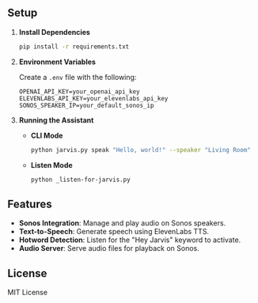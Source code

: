 ## Setup

1. **Install Dependencies**

   ```bash
   pip install -r requirements.txt
   ```

2. **Environment Variables**

   Create a `.env` file with the following:

   ```
   OPENAI_API_KEY=your_openai_api_key
   ELEVENLABS_API_KEY=your_elevenlabs_api_key
   SONOS_SPEAKER_IP=your_default_sonos_ip
   ```

3. **Running the Assistant**

   - **CLI Mode**

     ```bash
     python jarvis.py speak "Hello, world!" --speaker "Living Room"
     ```

   - **Listen Mode**
     ```bash
     python _listen-for-jarvis.py
     ```

## Features

- **Sonos Integration**: Manage and play audio on Sonos speakers.
- **Text-to-Speech**: Generate speech using ElevenLabs TTS.
- **Hotword Detection**: Listen for the "Hey Jarvis" keyword to activate.
- **Audio Server**: Serve audio files for playback on Sonos.

## License

MIT License
